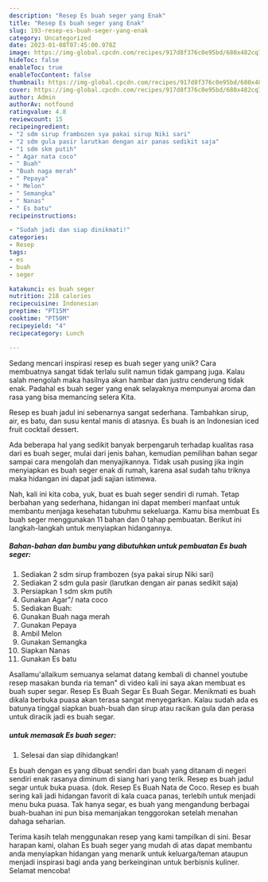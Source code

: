 ```yaml
---
description: "Resep Es buah seger yang Enak"
title: "Resep Es buah seger yang Enak"
slug: 193-resep-es-buah-seger-yang-enak
category: Uncategorized
date: 2023-01-08T07:45:00.978Z
image: https://img-global.cpcdn.com/recipes/917d8f376c0e95bd/680x482cq70/es-buah-seger-foto-resep-utama.jpg
hideToc: false
enableToc: true
enableTocContent: false
thumbnail: https://img-global.cpcdn.com/recipes/917d8f376c0e95bd/680x482cq70/es-buah-seger-foto-resep-utama.jpg
cover: https://img-global.cpcdn.com/recipes/917d8f376c0e95bd/680x482cq70/es-buah-seger-foto-resep-utama.jpg
author: Admin
authorAv: notfound
ratingvalue: 4.8
reviewcount: 15
recipeingredient:
- "2 sdm sirup frambozen sya pakai sirup Niki sari"
- "2 sdm gula pasir larutkan dengan air panas sedikit saja"
- "1 sdm skm putih"
- " Agar nata coco"
- " Buah"
- "Buah naga merah"
- " Pepaya"
- " Melon"
- " Semangka"
- " Nanas"
- " Es batu"
recipeinstructions:

- "Sudah jadi dan siap dinikmati!"
categories:
- Resep
tags:
- es
- buah
- seger

katakunci: es buah seger 
nutrition: 218 calories
recipecuisine: Indonesian
preptime: "PT15M"
cooktime: "PT50M"
recipeyield: "4"
recipecategory: Lunch

---
```





Sedang mencari inspirasi resep es buah seger yang unik? Cara membuatnya sangat tidak terlalu sulit namun tidak gampang juga. Kalau salah mengolah maka hasilnya akan hambar dan justru cenderung tidak enak. Padahal es buah seger yang enak selayaknya mempunyai aroma dan rasa yang bisa memancing selera Kita.





Resep es buah jadul ini sebenarnya sangat sederhana. Tambahkan sirup, air, es batu, dan susu kental manis di atasnya. Es buah is an Indonesian iced fruit cocktail dessert.

Ada beberapa hal yang sedikit banyak berpengaruh terhadap kualitas rasa dari es buah seger, mulai dari jenis bahan, kemudian pemilihan bahan segar sampai cara mengolah dan menyajikannya. Tidak usah pusing jika ingin menyiapkan es buah seger enak di rumah, karena asal sudah tahu triknya maka hidangan ini dapat jadi sajian istimewa.






Nah, kali ini kita coba, yuk, buat es buah seger sendiri di rumah. Tetap berbahan yang sederhana, hidangan ini dapat memberi manfaat untuk membantu menjaga kesehatan tubuhmu sekeluarga. Kamu bisa membuat Es buah seger menggunakan 11 bahan dan 0 tahap pembuatan. Berikut ini langkah-langkah untuk menyiapkan hidangannya.

<!--inarticleads1-->

##### Bahan-bahan dan bumbu yang dibutuhkan untuk pembuatan Es buah seger:

1. Sediakan 2 sdm sirup frambozen (sya pakai sirup Niki sari)
1. Sediakan 2 sdm gula pasir (larutkan dengan air panas sedikit saja)
1. Persiapkan 1 sdm skm putih
1. Gunakan  Agar&#34;/ nata coco
1. Sediakan  Buah:
1. Gunakan Buah naga merah
1. Gunakan  Pepaya
1. Ambil  Melon
1. Gunakan  Semangka
1. Siapkan  Nanas
1. Gunakan  Es batu


Asallamu&#39;allaikum semuanya selamat datang kembali di channel youtube resep masakan bunda ria teman&#34; di video kali ini saya akan membuat es buah super segar. Resep Es Buah Segar Es Buah Segar. Menikmati es buah dikala berbuka puasa akan terasa sangat menyegarkan. Kalau sudah ada es batunya tinggal siapkan buah-buah dan sirup atau racikan gula dan perasa untuk diracik jadi es buah segar. 

<!--inarticleads2-->

#####  untuk memasak Es buah seger:


1. Selesai dan siap dihidangkan!

Es buah dengan es yang dibuat sendiri dan buah yang ditanam di negeri sendiri enak rasanya diminum di siang hari yang terik. Resep es buah jadul segar untuk buka puasa. (dok. Resep Es Buah Nata de Coco. Resep es buah sering kali jadi hidangan favorit di kala cuaca panas, terlebih untuk menjadi menu buka puasa. Tak hanya segar, es buah yang mengandung berbagai buah-buahan ini pun bisa memanjakan tenggorokan setelah menahan dahaga seharian. 

Terima kasih telah menggunakan resep yang kami tampilkan di sini. Besar harapan kami, olahan Es buah seger yang mudah di atas dapat membantu anda menyiapkan hidangan yang menarik untuk keluarga/teman ataupun menjadi inspirasi bagi anda yang berkeinginan untuk berbisnis kuliner. Selamat mencoba!
